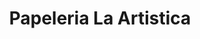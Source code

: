 ---
title: "Papeleria La Artistica"
url: /el-alto/papeleria-la-artistica/
shop: material de oficina
---